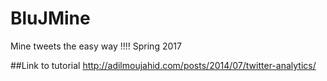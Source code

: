 # BluJMine
Mine tweets the easy way !!!! Spring 2017

##Link to tutorial
http://adilmoujahid.com/posts/2014/07/twitter-analytics/